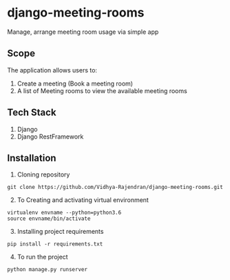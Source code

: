 # django-meeting-rooms
Manage, arrange meeting room usage via simple app

## Scope 
The application allows users to:
1. Create a meeting (Book a meeting room)
2. A list of Meeting rooms to view the available meeting rooms

## Tech Stack
1. Django
2. Django RestFramework

## Installation

1. Cloning repository 
```
git clone https://github.com/Vidhya-Rajendran/django-meeting-rooms.git
```
2. To Creating and activating virtual environment
```
virtualenv envname --python=python3.6
source envname/bin/activate
```
3. Installing project requirements
```
pip install -r requirements.txt
```
4. To run the project
```
python manage.py runserver
```
